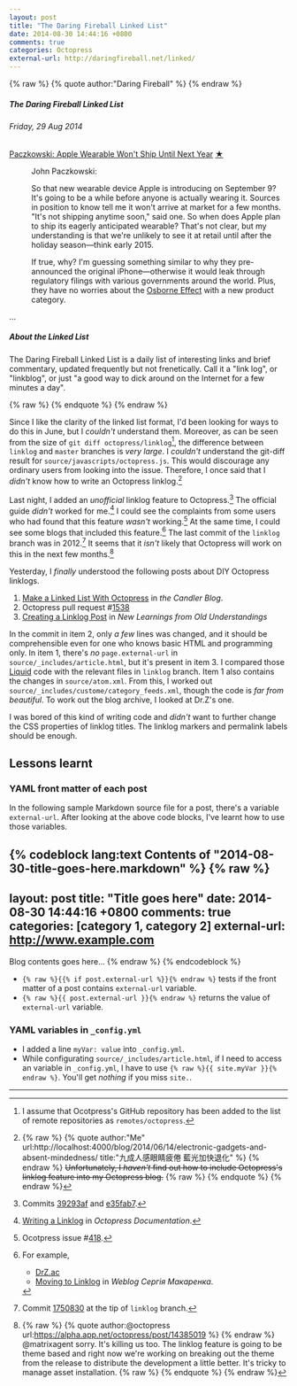 ```yaml
---
layout: post
title: "The Daring Fireball Linked List"
date: 2014-08-30 14:44:16 +0800
comments: true
categories: Octopress
external-url: http://daringfireball.net/linked/
---
```


{% raw %}
{% quote author:"Daring Fireball" %}
{% endraw %}
<div class="article"><h5>The Daring Fireball Linked List</h5><h6 class="dateline">Friday, 29 Aug 2014</h6>
<dl class="linkedlist"><dt><a href="http://recode.net/2014/08/29/codered-apple-wearable-wont-ship-until-next-year/">Paczkowski: Apple Wearable Won't Ship Until Next Year</a>&nbsp;<a class="permalink" title="Permanent link to 'Paczkowski: Apple Wearable Won't Ship Until Next Year'." href="http://daringfireball.net/linked/2014/08/29/paczkowski">&#9733;</a></dt><dd>
<p>John Paczkowski:</p><quote><p>So that new wearable device Apple is introducing on September 9?  It's going to be a while before anyone is actually wearing it.  Sources in position to know tell me it won't arrive at market for a few months.  "It's not shipping anytime soon," said one.  So when does Apple plan to ship its eagerly anticipated wearable?  That's not clear, but my understanding is that we're unlikely to see it at retail until after the holiday season—think early 2015.</p></quote><p>If true, why?  I'm guessing something similar to why they pre-announced the original iPhone—otherwise it would leak through regulatory filings with various governments around the world.  Plus, they have no worries about the <a href="https://en.wikipedia.org/wiki/Osborne_effect">Osborne Effect</a> with a new product category.</p></dd></dl></div>...<div class="article"><h5>About the Linked List</h5><p>The Daring Fireball Linked List is a daily list of interesting links and brief commentary, updated frequently but not frenetically. Call it a "link log", or "linkblog", or just "a good way to dick around on the Internet for a few minutes a day".</p></div>
{% raw %}
{% endquote %}
{% endraw %}

Since I like the clarity of the linked list format, I'd been looking
for ways to do this in June, but I *couldn't* understand them.
Moreover, as can be seen from the size of `git diff
octopress/linklog`[^1], the difference between `linklog` and `master`
branches is *very large*.  I *couldn't* understand the git-diff result
for `source/javascripts/octopress.js`. This would discourage any
ordinary users from looking into the issue.  Therefore, I once said
that I *didn't* know how to write an Octopress linklog.[^2]

Last night, I added an *unofficial* linklog feature to Octopress.[^3]
The official guide *didn't* worked for me.[^4]  I could see the
complaints from some users who had found that this feature *wasn't*
working.[^5]  At the same time, I could see some blogs that included
this feature.[^6]  The last commit of the `linklog` branch was in
2012.[^7]  It seems that it *isn't* likely that Octopress will work on
this in the next few months.[^8]

<!-- more -->

Yesterday, I *finally* understood the following posts about DIY
Octopress linklogs.

1. [Make a Linked List With Octopress][candler] in *the Candler Blog*.
2. Octopress pull request #[1538]
3. [Creating a Linklog Post][wllm] in *New Learnings from Old
Understandings*

In the commit in item 2, only *a few* lines was changed, and it should
be comprehensible even for one who knows basic HTML and programming
only.  In item 1, there's *no* `page.external-url` in
`source/_includes/article.html`, but it's present in item 3.  I
compared those [Liquid] code with the relevant files in `linklog`
branch.  Item 1 also contains the changes in `source/atom.xml`.  From
this, I worked out `source/_includes/custome/category_feeds.xml`,
though the code is *far from beautiful*.  To work out the blog
archive, I looked at Dr.Z's one.

I was bored of this kind of writing code and *didn't* want to further
change the CSS properties of linklog titles.  The linklog markers and
permalink labels should be enough.

Lessons learnt
---

### YAML front matter of each post

In the following sample Markdown source file for a post, there's a
variable `external-url`.  After looking at the above code blocks, I've
learnt how to use those variables.

{% codeblock lang:text Contents of "2014-08-30-title-goes-here.markdown" %}
{% raw %}
---
layout: post
title: "Title goes here"
date: 2014-08-30 14:44:16 +0800
comments: true
categories: [category 1, category 2]
external-url: http://www.example.com
---

Blog contents goes here...
{% endraw %}
{% endcodeblock %}

- `{% raw %}{{% if post.external-url %}}{% endraw %}` tests if the
    front matter of a post contains `external-url` variable.
- `{% raw %}{{ post.external-url }}{% endraw %}` returns the value of
    `external-url` variable.

### YAML variables in `_config.yml`

- I added a line `myVar: value` into `_config.yml`.
- While configurating `source/_includes/article.html`, if I need to
    access an variable in `_config.yml`, I have to use
    `{% raw %}{{ site.myVar }}{% endraw %}`.  You'll get *nothing* if
    you miss `site.`.

---
[^1]:
    I assume that Ocotpress's GitHub repository has been added to the
    list of remote repositories as `remotes/octopress`.

[^2]:
    {% raw %}
    {% quote author:"Me" url:http://localhost:4000/blog/2014/06/14/electronic-gadgets-and-absent-mindedness/ title:"九成人感眼睛疲倦 藍光加快退化" %}
    {% endraw %}
    <del>Unfortunately, I *haven't* find out how to include Octopress's linklog feature into my Octopress blog.</del>
    {% raw %}
    {% endquote %}
    {% endraw %}

[^3]: Commits [39293af] and [e35fab7].
[^4]: [Writing a Linklog][OctoLinklog] in *Octopress Documentation*.
[^5]: Ocotpress issue #[418].
[^6]:
    For example,

    - [DrZ.ac]
    - [Moving to Linklog][workingeg2] in *Weblog Сергія Макаренка*.

[^7]: Commit [1750830] at the tip of `linklog` branch.
[^8]:
    {% raw %}
    {% quote author:@octopress url:https://alpha.app.net/octopress/post/14385019 %}
    {% endraw %}
    @matrixagent sorry.  It's killing us too.  The linklog feature is going to be theme based and right now we're working on breaking out the theme from the release to distribute the development a little better.  It's tricky to manage asset installation.
    {% raw %}
    {% endquote %}
    {% endraw %}

[39293af]: https://github.com/VincentTam/vincenttam.github.io/commit/39293af "Unofficial linklog support in progress..."
[e35fab7]: https://github.com/VincentTam/vincenttam.github.io/commit/e35fab7 "Added unofficial linklog support to more pages"
[418]: https://github.com/imathis/octopress/issues/418 "Allow linklog style posts"
[DrZ.ac]: http://drz.ac/blog/
[workingeg2]: http://makarenko.me/07-17-2013-moving-to-linklog/
[1750830]: https://github.com/imathis/octopress/commit/1750830 "Merge pull request #800 from mxmerz/linklog"
[OctoLinklog]: http://octopress.org/docs/blogging/linklog/
[candler]: http://www.candlerblog.com/2012/01/30/octopress-linked-list/
[linklog]: http://octopress.org/docs/blogging/linklog/
[1538]: https://github.com/imathis/octopress/pull/1538 "Add a capture to article include to use external-url"
[wllm]: https://wllmtrng.github.io/blog/2014/04/17/creating-a-linklog-post/
[Liquid]: http://docs.shopify.com/themes/liquid-documentation/basics

